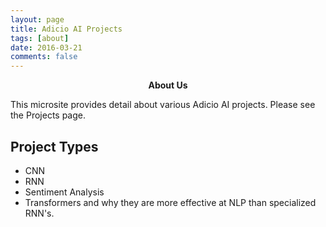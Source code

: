 ```yaml
---
layout: page
title: Adicio AI Projects
tags: [about]
date: 2016-03-21
comments: false
---
```

    
<center><b>About Us</b></center>

This microsite provides detail about various Adicio AI projects. Please see the Projects page.

## Project Types
* CNN
* RNN
* Sentiment Analysis
* Transformers and why they are more effective at NLP than specialized RNN's.

